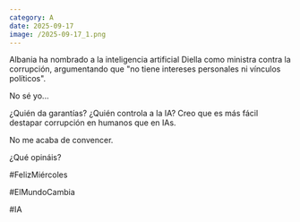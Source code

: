```yaml
--- 
category: A 
date: 2025-09-17 
image: /2025-09-17_1.png 
--- 
```


Albania ha nombrado a la inteligencia artificial Diella como ministra contra la corrupción, argumentando que "no tiene intereses personales ni vínculos políticos".

No sé yo...

¿Quién da garantías? ¿Quién controla a la IA? Creo que es más fácil destapar corrupción en humanos que en IAs.

No me acaba de convencer. 

¿Qué opináis?

#FelizMiércoles

#ElMundoCambia

#IA